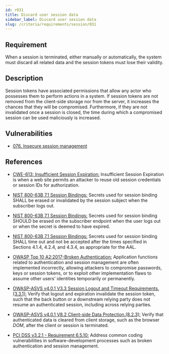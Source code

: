```yaml
---
id: r031
title: Discard user session data
sidebar_label: Discard user session data
slug: /criteria/requirements/session/031
---
```


## Requirement

When a session is terminated,
either manually or automatically,
the system must discard all related data
and the session tokens
must lose their validity.

## Description

Session tokens have associated permissions
that allow any actor who possesses them
to perform actions in a system.
If session tokens are not removed
from the client-side storage
nor from the server,
it increases the chances
that they will be compromised.
Furthermore,
if they are not invalidated
once a session is closed,
the time during which a compromised session
can be used maliciously
is increased.

## Vulnerabilities

- [076. Insecure session management](/criteria/vulnerabilities/076)

## References

- [CWE-613: Insufficient Session Expiration:](https://cwe.mitre.org/data/definitions/613.html)
Insufficient Session Expiration
is when a web site permits
an attacker to reuse old session credentials
or session IDs for authorization.

- [NIST 800-63B 7.1 Session Bindings:](https://pages.nist.gov/800-63-3/sp800-63b.html)
Secrets used for session binding
SHALL be erased or invalidated
by the session subject
when the subscriber logs out.

- [NIST 800-63B 7.1 Session Bindings:](https://pages.nist.gov/800-63-3/sp800-63b.html)
Secrets used for session binding
SHOULD be erased on the subscriber endpoint
when the user logs out
or when the secret
is deemed to have expired.

- [NIST 800-63B 7.1 Session Bindings:](https://pages.nist.gov/800-63-3/sp800-63b.html)
Secrets used for session binding
SHALL time out and not be accepted
after the times specified
in Sections 4.1.4, 4.2.4, and 4.3.4,
as appropriate for the AAL.

- [OWASP Top 10 A2:2017-Broken Authentication:](https://owasp.org/www-project-top-ten/OWASP_Top_Ten_2017/Top_10-2017_A2-Broken_Authentication)
Application functions related to
authentication and session management
are often implemented incorrectly,
allowing attackers to compromise passwords,
keys or session tokens,
or to exploit other implementation flaws
to assume other users' identities
temporarily or permanently.

- [OWASP-ASVS v4.0.1 V3.3 Session Logout and Timeout Requirements.(3.3.1):](https://owasp.org/www-pdf-archive/OWASP_Application_Security_Verification_Standard_4.0-en.pdf)
Verify that logout and expiration
invalidate the session token,
such that the back button
or a downstream relying party does not resume
an authenticated session,
including across relying parties.

- [OWASP-ASVS v4.0.1 V8.2 Client-side Data Protection.(8.2.3):](https://owasp.org/www-pdf-archive/OWASP_Application_Security_Verification_Standard_4.0-en.pdf)
Verify that authenticated data
is cleared from client storage,
such as the browser *DOM*,
after the client or session is terminated.

- [PCI DSS v3.2.1 - Requirement 6.5.10:](https://www.pcisecuritystandards.org/documents/PCI_DSS_v3-2-1.pdf)
Address common coding vulnerabilities
in software-development processes
such as broken authentication
and session management.
